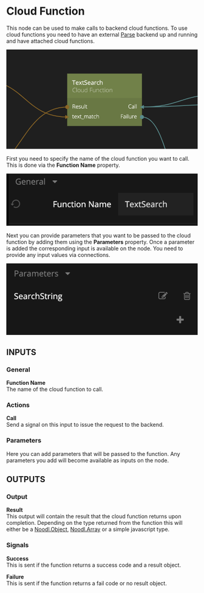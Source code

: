 # Cloud Function

This node can be used to make calls to backend cloud functions. To use cloud functions you need to have an external [Parse](https://parseplatform.org) backend up and running and have attached cloud functions.

![](cloudfunction.png ':class=img-size-m')

First you need to specify the name of the cloud function you want to call. This is done via the **Function Name** property.

![](cloudfunction-name.png ':class=img-size-m')

Next you can provide parameters that you want to be passed to the cloud function by adding them using the **Parameters** property. Once a parameter is added the corresponding input is available on the node. You need to provide any input values via connections.

![](cloudfunction-params.png ':class=img-size-m')

## INPUTS

### General

**Function Name**  
The name of the cloud function to call.

### Actions

**Call**  
Send a signal on this input to issue the request to the backend.

### Parameters
Here you can add parameters that will be passed to the function. Any parameters you add will become available as inputs on the node.

## OUTPUTS

### Output

**Result**  
This output will contain the result that the cloud function returns upon completion. Depending on the type returned from the function this will either be a [Noodl.Object](/javascript-api/noodl-object.md), [Noodl.Array](/javascript-api/noodl-array.md) or a simple javascript type.

### Signals

**Success**  
This is sent if the function returns a success code and a result object.

**Failure**  
This is sent if the function returns a fail code or no result object.

